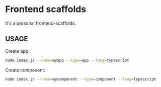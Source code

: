 # Frontend scaffolds

It's a personal frontend-scaffolds.

## USAGE

Create app:

```bash
node index.js --name=myapp --type=app --lang=typescript
```

Create component:

```bash
node index.js --name=mycomponent --type=component --lang=typescript
```